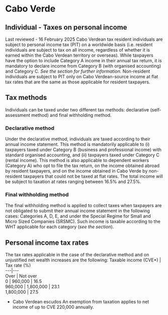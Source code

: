 # Cabo Verde
## Individual - Taxes on personal income
Last reviewed - 16 February 2025
Cabo Verdean tax resident individuals are subject to personal income tax (PIT) on a worldwide basis (i.e. resident individuals are subject to tax on all income, regardless of whether it is earned within the Cabo Verdean territory or overseas). While taxpayers have the option to include Category A income in their annual tax return, it is mandatory to declare income from Category B (with organised accounting) and Category C. _See the section for further information._
Non-resident individuals are subject to PIT only on Cabo Verdean-source income at flat tax rates that are the same as those applicable for resident taxpayers.
## Tax methods
Individuals can be taxed under two different tax methods: declarative (self-assessment method) and final withholding method.
### Declarative method
Under the declarative method, individuals are taxed according to their annual income statement. This method is mandatorily applicable to (i) taxpayers taxed under Category B (business and professional income) with standard organised accounting, and (ii) taxpayers taxed under Category C (rental income).
This method is also applicable to dependent workers (Category A) who opt to file the tax return, on the income obtained abroad by resident taxpayers, and on the income obtained in Cabo Verde by non-resident taxpayers that could not be taxed at flat rates.
The total income will be subject to taxation at rates ranging between 16.5% and 27.5%.
### Final withholding method
The final withholding method is applied to collect taxes when taxpayers are not obligated to submit their annual income statement in the following cases: Categories A, D, E, and under the Special Regime for Small and Micro Sized Companies (SRSMC).
Such income is taxable according to the WHT applicable for each category (_see the section_).
## Personal income tax rates
The tax rates applicable in the case of the declarative method and on unjustified net wealth increases are the following:
Taxable income (CVE*) | Tax rate (%)  
---|---  
Over | Not over  
0 | 960,000 | 16.5  
960,000 | 1,800,000 | 23.1  
1,800,000 | 27.5  
* Cabo Verdean escudos
An exemption from taxation applies to net income of up to CVE 220,000 annually.
